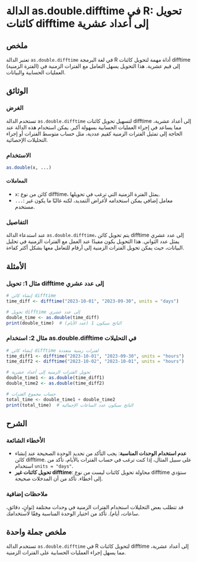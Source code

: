<!--
Meta Description: # الدالة as.double.difftime في R: تحويل كائنات difftime إلى أعداد عشرية ## ملخص تعتبر الدالة `as.double.difftime` في لغة البرمجة R أداة مهمة لتحويل كا...
Meta Keywords: difftime, إلى, double, الفترات, تحويل
-->

# الدالة as.double.difftime في R: تحويل كائنات difftime إلى أعداد عشرية

## ملخص
تعتبر الدالة `as.double.difftime` في لغة البرمجة R أداة مهمة لتحويل كائنات difftime (الفترة الزمنية) إلى قيم عشرية. هذا التحويل يسهل التعامل مع الفترات الزمنية في العمليات الحسابية والبيانات.

## الوثائق
### الغرض
تستخدم الدالة `as.double.difftime` لتسهيل تحويل كائنات difftime إلى أعداد عشرية، مما يساعد في إجراء العمليات الحسابية بسهولة أكبر. يمكن استخدام هذه الدالة عند الحاجة إلى تمثيل الفترات الزمنية كقيم عددية، مثل حساب متوسط الفترات أو إجراء التحليلات الإحصائية.

### الاستخدام
```R
as.double(x, ...)
```

#### المعاملات
- `x`: كائن من نوع difftime، يمثل الفترة الزمنية التي ترغب في تحويلها.
- `...`: معامل إضافي يمكن استخدامه لأغراض التمديد، لكنه غالبًا ما يكون غير مستخدم.

### التفاصيل
عند استدعاء الدالة `as.double.difftime`، يتم تحويل كائن difftime إلى عدد عشري يمثل عدد الثواني. هذا التحويل يكون مفيدًا عند العمل مع الفترات الزمنية في تحليل البيانات، حيث يمكن تحويل الفترات الزمنية إلى أرقام للتعامل معها بشكل أكثر كفاءة.

## الأمثلة
### مثال 1: تحويل difftime إلى عدد عشري
```R
# إنشاء كائن difftime
time_diff <- difftime("2023-10-01", "2023-09-30", units = "days")

# تحويل difftime إلى عدد عشري
double_time <- as.double(time_diff)
print(double_time)  # الناتج سيكون 1 (عدد الأيام)
```

### مثال 2: استخدام as.double.difftime في التحليلات
```R
# إنشاء كائن difftime لفترات زمنية متعددة
time_diff1 <- difftime("2023-10-01", "2023-09-30", units = "hours")
time_diff2 <- difftime("2023-10-02", "2023-10-01", units = "hours")

# تحويل الفترات الزمنية إلى أعداد عشرية
double_time1 <- as.double(time_diff1)
double_time2 <- as.double(time_diff2)

# حساب مجموع الفترات
total_time <- double_time1 + double_time2
print(total_time)  # الناتج سيكون عدد الساعات الإجمالية
```

## الشرح
### الأخطاء الشائعة
- **عدم استخدام الوحدات المناسبة**: يجب التأكد من تحديد الوحدة الصحيحة عند إنشاء كائن difftime. على سبيل المثال، إذا كنت ترغب في حساب الفترات بالأيام، تأكد من استخدام `units = "days"`.
- **تحويل كائنات غير difftime**: محاولة تحويل كائنات ليست من نوع difftime ستؤدي إلى أخطاء. تأكد من أن المدخلات صحيحة.

### ملاحظات إضافية
قد تتطلب بعض التحليلات استخدام الفترات الزمنية في وحدات مختلفة (ثوانٍ، دقائق، ساعات، أيام). تأكد من اختيار الوحدة المناسبة وفقًا لاستخدامك.

## ملخص جملة واحدة
تستخدم الدالة `as.double.difftime` في R لتحويل كائنات difftime إلى أعداد عشرية، مما يسهل إجراء العمليات الحسابية على الفترات الزمنية.